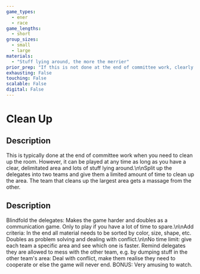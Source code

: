```yaml
---
game_types:
  - ener
  - race
game_lengths:
  - short
group_sizes:
  - small
  - large
materials:
  - "Stuff lying around, the more the merrier"
prior_prep: "If this is not done at the end of committee work, clearly delimitate the area that needs to be cleaned up. You may also add more/remove mess according to what version you are playing and how complex you wish to make the game."
exhausting: False
touching: False
scalable: False
digital: False
---
```

# Clean Up

## Description
This is typically done at the end of committee work when you need to clean up the room. However, it can be played at any time as long as you have a clear, delimitated area and lots of stuff lying around.\n\nSplit up the delegates into two teams and give them a limited amount of time to clean up the area. The team that cleans up the largest area gets a massage from the other.

## Description
Blindfold the delegates: Makes the game harder and doubles as a communication game. Only to play if you have a lot of time to spare.\n\nAdd criteria: In the end all material needs to be sorted by color, size, shape, etc. Doubles as problem solving and dealing with conflict.\n\nNo time limit: give each team a specific area and see which one is faster. Remind delegates they are allowed to mess with the other team, e.g. by dumping stuff in the other team's area: Deal with conflict, make them realise they need to cooperate or else the game will never end. BONUS: Very amusing to watch.
